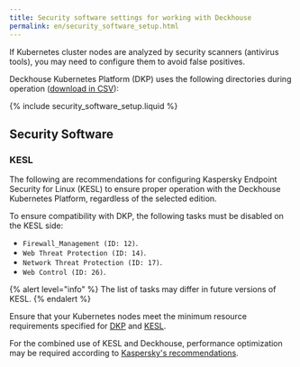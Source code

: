```yaml
---
title: Security software settings for working with Deckhouse
permalink: en/security_software_setup.html
---
```


If Kubernetes cluster nodes are analyzed by security scanners (antivirus tools), you may need to configure them to avoid false positives.

Deckhouse Kubernetes Platform (DKP) uses the following directories during operation ([download in CSV](deckhouse-directories.csv)):

{% include security_software_setup.liquid %}

## Security Software

### KESL

The following are recommendations for configuring Kaspersky Endpoint Security for Linux (KESL) to ensure proper operation with the Deckhouse Kubernetes Platform, regardless of the selected edition.

To ensure compatibility with DKP, the following tasks must be disabled on the KESL side:

- `Firewall_Management (ID: 12)`.
- `Web Threat Protection (ID: 14)`.
- `Network Threat Protection (ID: 17)`.
- `Web Control (ID: 26)`.

{% alert level="info" %}
The list of tasks may differ in future versions of KESL.
{% endalert %}

Ensure that your Kubernetes nodes meet the minimum resource requirements specified for [DKP](https://deckhouse.io/products/kubernetes-platform/guides/production.html#resource-requirements) and [KESL](https://support.kaspersky.com/KES4Linux/12.1.0/en-US/197642.htm).

For the combined use of KESL and Deckhouse, performance optimization may be required according to [Kaspersky's recommendations](https://support.kaspersky.com/KES4Linux/12.1.0/en-US/206054.htm).
